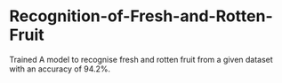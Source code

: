 # Recognition-of-Fresh-and-Rotten-Fruit
Trained  A model to recognise fresh and rotten fruit from a given dataset with an accuracy of 94.2%.
